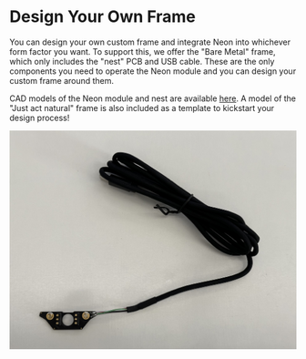 # Design Your Own Frame
You can design your own custom frame and integrate Neon into whichever form factor you want. To support this, we offer the "Bare Metal" frame, which only includes the "nest" PCB and USB cable. These are the only components you need to operate the Neon module and you can design your custom frame around them.

CAD models of the Neon module and nest are available [here](https://github.com/pupil-labs/neon-geometry). A model of the "Just act natural" frame is also included as a template to kickstart your design process!

![Bare Metal Frame](./bare_metal.jpg)